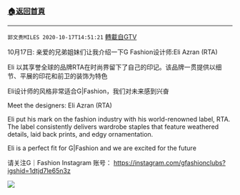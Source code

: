 ﻿###  [:house:返回首頁](https://github.com/ourhimalayas/txt)
---

`郭文贵MILES 2020-10-17T14:51:21` [轉載自GTV](https://gtv.org/web/#/UserInfo/5e596957357cc612d35a8044)

10月17日: 亲爱的兄弟姐妹们让我介绍一下G Fashion设计师:Eli Azran (RTA)

Eli 以其享誉全球的品牌RTA在时尚界留下了自己的印记。该品牌一贯提供以细节、平展的印花和前卫的装饰为特色

Eli设计师的风格非常适合G|Fashion，我们对未来感到兴奋

Meet the designers: Eli Azran (RTA)

Eli put his mark on the fashion industry with his world-renowned label, RTA. The label consistently delivers wardrobe staples that feature weathered details, laid back prints, and edgy ornamentation. 

Eli is a perfect fit for G|Fashion and we are excited for the future

请关注G｜Fashion Instagram 账号： https://instagram.com/gfashionclubs?igshid=1dtjd7le65n3z

![](https://filegroup.gtv.org/cdn-cgi/image/width=600/https://filegroup.gtv.org/group4/default/20201017/14/51/0/193ca1816492b0fe670859ec9117d663.jpeg)
